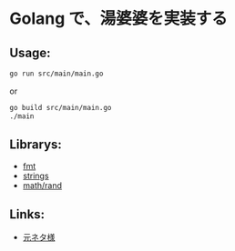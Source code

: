 # Golang で、湯婆婆を実装する

## Usage:

```sh
go run src/main/main.go
```

or

```sh
go build src/main/main.go
./main
```

## Librarys:

* [fmt](https://golang.org/pkg/fmt/)
* [strings](https://golang.org/pkg/strings/#Split)
* [math/rand](https://golang.org/pkg/math/rand/)

## Links:
* [元ネタ様](https://qiita.com/RyotaNakaya/items/1c160932c21d69db5786)